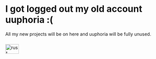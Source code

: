 # I got logged out my old account uuphoria :(
All my new projects will be on here and uuphoria will be fully unused.

###

<div align="left">
  <img src="https://cdn.jsdelivr.net/gh/devicons/devicon/icons/rust/rust-original.svg" height="30" width="42"  alt="rust" />
